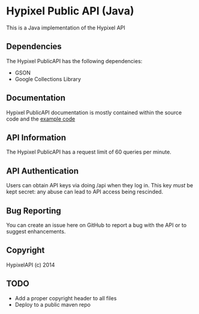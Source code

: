 Hypixel Public API (Java)
======

This is a Java implementation of the Hypixel API

Dependencies
---------------------------

The Hypixel PublicAPI has the following dependencies:
- GSON
- Google Collections Library


Documentation
-------------

Hypixel PublicAPI documentation is mostly contained within the source code and the [example code](https://github.com/HypixelDev/PublicAPI/tree/master/Example/src/main/java/net/hypixel/example)

API Information
---

The Hypixel PublicAPI has a request limit of 60 queries per minute.

API Authentication
---------------

Users can obtain API keys via doing /api when they log in. This key *must* be kept secret: any abuse can lead to API access being rescinded.


Bug Reporting
-------------

You can create an issue here on GitHub to report a bug with the API or to suggest enhancements.


Copyright
-------

HypixelAPI (c) 2014


TODO
-----
*   Add a proper copyright header to all files
*   Deploy to a public maven repo<br>
